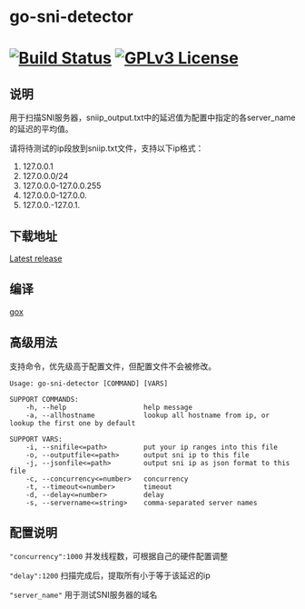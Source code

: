 # go-sni-detector

[![Build Status](https://travis-ci.org/johnsonz/go-sni-detector.svg?branch=master)](https://travis-ci.org/johnsonz/go-sni-detector) [![GPLv3 License](https://img.shields.io/badge/license-GPLv3-blue.svg)](https://github.com/johnsonz/go-sni-detector/blob/master/LICENSE)
============

## 说明
用于扫描SNI服务器，sniip_output.txt中的延迟值为配置中指定的各server_name的延迟的平均值。

请将待测试的ip段放到sniip.txt文件，支持以下ip格式：

1. 127.0.0.1
2. 127.0.0.0/24
3. 127.0.0.0-127.0.0.255
4. 127.0.0.0-127.0.0.
5. 127.0.0.-127.0.1.

## 下载地址
[Latest release](https://github.com/johnsonz/go-sni-detector/releases)

## 编译
[gox](https://github.com/mitchellh/gox)

## 高级用法
支持命令，优先级高于配置文件，但配置文件不会被修改。
```
Usage: go-sni-detector [COMMAND] [VARS]

SUPPORT COMMANDS:
	-h, --help                   help message
	-a, --allhostname            lookup all hostname from ip, or lookup the first one by default

SUPPORT VARS:
	-i, --snifile<=path>         put your ip ranges into this file
	-o, --outputfile<=path>      output sni ip to this file
	-j, --jsonfile<=path>        output sni ip as json format to this file
	-c, --concurrency<=number>   concurrency
	-t, --timeout<=number>       timeout
	-d, --delay<=number>         delay
	-s, --servername<=string>    comma-separated server names
```

## 配置说明
`"concurrency":1000` 并发线程数，可根据自己的硬件配置调整

`"delay":1200` 扫描完成后，提取所有小于等于该延迟的ip

`"server_name"` 用于测试SNI服务器的域名
